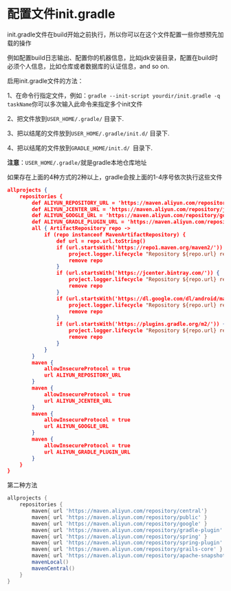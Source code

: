 # 配置文件init.gradle

init.gradle文件在build开始之前执行，所以你可以在这个文件配置一些你想预先加载的操作 

例如配置build日志输出、配置你的机器信息，比如jdk安装目录，配置在build时必须个人信息，比如仓库或者数据库的认证信息，and so on. 

启用init.gradle文件的方法： 

1、在命令行指定文件，例如：`gradle --init-script yourdir/init.gradle -q taskName`你可以多次输入此命令来指定多个init文件 

2、把文件放到`USER_HOME/.gradle/` 目录下. 

3、把以结尾的文件放到`USER_HOME/.gradle/init.d/` 目录下. 

4、把以结尾的文件放到`GRADLE_HOME/init.d/ `目录下.

**注意**：`USER_HOME/.gradle/`就是gradle本地仓库地址 

如果存在上面的4种方式的2种以上，gradle会按上面的1-4序号依次执行这些文件

```json
allprojects {
    repositories {
        def ALIYUN_REPOSITORY_URL = 'https://maven.aliyun.com/repository/public/'
        def ALIYUN_JCENTER_URL = 'https://maven.aliyun.com/repository/jcenter/'
        def ALIYUN_GOOGLE_URL = 'https://maven.aliyun.com/repository/google/'
        def ALIYUN_GRADLE_PLUGIN_URL = 'https://maven.aliyun.com/repository/gradle-plugin/'
        all { ArtifactRepository repo ->
            if (repo instanceof MavenArtifactRepository) {
                def url = repo.url.toString()
                if (url.startsWith('https://repo1.maven.org/maven2/')) {
                    project.logger.lifecycle "Repository ${repo.url} replaced by $ALIYUN_REPOSITORY_URL."
                    remove repo
                }
                if (url.startsWith('https://jcenter.bintray.com/')) {
                    project.logger.lifecycle "Repository ${repo.url} replaced by $ALIYUN_JCENTER_URL."
                    remove repo
                }
                if (url.startsWith('https://dl.google.com/dl/android/maven2/')) {
                    project.logger.lifecycle "Repository ${repo.url} replaced by $ALIYUN_GOOGLE_URL."
                    remove repo
                }
                if (url.startsWith('https://plugins.gradle.org/m2/')) {
                    project.logger.lifecycle "Repository ${repo.url} replaced by $ALIYUN_GRADLE_PLUGIN_URL."
                    remove repo
                }
            }
        }
        maven {
            allowInsecureProtocol = true
            url ALIYUN_REPOSITORY_URL
        }
        maven {
            allowInsecureProtocol = true
            url ALIYUN_JCENTER_URL
        }
        maven {
            allowInsecureProtocol = true
            url ALIYUN_GOOGLE_URL
        }
        maven {
            allowInsecureProtocol = true
            url ALIYUN_GRADLE_PLUGIN_URL
        }
    }
}
```

第二种方法

```groovy
allprojects {
    repositories {
        maven{ url 'https://maven.aliyun.com/repository/central'}
        maven{ url 'https://maven.aliyun.com/repository/public' }
        maven{ url 'https://maven.aliyun.com/repository/google' }
        maven{ url 'https://maven.aliyun.com/repository/gradle-plugin' }
        maven{ url 'https://maven.aliyun.com/repository/spring' }
        maven{ url 'https://maven.aliyun.com/repository/spring-plugin' }
        maven{ url 'https://maven.aliyun.com/repository/grails-core' }
        maven{ url 'https://maven.aliyun.com/repository/apache-snapshots' }
        mavenLocal()
        mavenCentral()
    }
}
```
